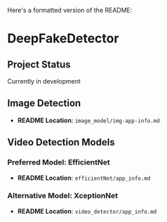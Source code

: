Here's a formatted version of the README:

# DeepFakeDetector

## Project Status
Currently in development

## Image Detection
- **README Location**: `image_model/img-app-info.md`

## Video Detection Models

### Preferred Model: EfficientNet
- **README Location**: `efficientNet/app_info.md`

### Alternative Model: XceptionNet
- **README Location**: `video_detector/app_info.md`
